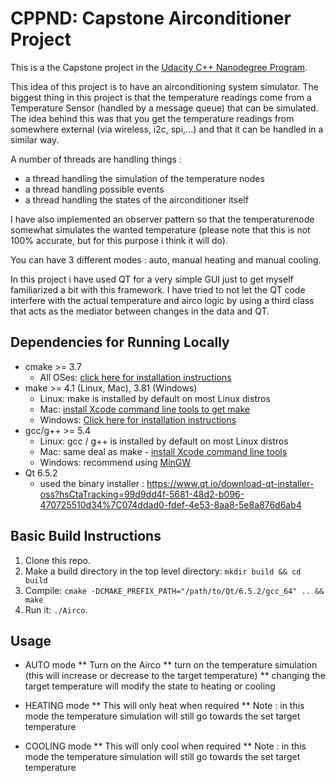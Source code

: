 # CPPND: Capstone Airconditioner Project

This is a the Capstone project in the [Udacity C++ Nanodegree Program](https://www.udacity.com/course/c-plus-plus-nanodegree--nd213).
 
This idea of this project is to have an airconditioning system simulator. 
The biggest thing in this project is that the temperature readings come from a Temperature Sensor (handled by a message queue) that can be simulated. The idea behind this was that you get the temperature readings from somewhere external (via wireless, i2c, spi,...) and that it can be handled in a similar way.

A number of threads are handling things :
* a thread handling the simulation of the temperature nodes
* a thread handling possible events
* a thread handling the states of the airconditioner itself

I have also implemented an observer pattern so that the temperaturenode somewhat simulates the wanted temperature (please note that this is not 100% accurate, but for this purpose i think it will do).

You can have 3 different modes : auto, manual heating and manual cooling.

In this project i have used QT for a very simple GUI just to get myself familiarized a bit with this framework. I have tried to not let the QT code interfere with the actual temperature and airco logic by using a third class that acts as the mediator between changes in the data  and QT.


## Dependencies for Running Locally
* cmake >= 3.7
  * All OSes: [click here for installation instructions](https://cmake.org/install/)
* make >= 4.1 (Linux, Mac), 3.81 (Windows)
  * Linux: make is installed by default on most Linux distros
  * Mac: [install Xcode command line tools to get make](https://developer.apple.com/xcode/features/)
  * Windows: [Click here for installation instructions](http://gnuwin32.sourceforge.net/packages/make.htm)
* gcc/g++ >= 5.4
  * Linux: gcc / g++ is installed by default on most Linux distros
  * Mac: same deal as make - [install Xcode command line tools](https://developer.apple.com/xcode/features/)
  * Windows: recommend using [MinGW](http://www.mingw.org/)
* Qt 6.5.2
  * used the binary installer : https://www.qt.io/download-qt-installer-oss?hsCtaTracking=99d9dd4f-5681-48d2-b096-470725510d34%7C074ddad0-fdef-4e53-8aa8-5e8a876d6ab4
  
## Basic Build Instructions

1. Clone this repo.
2. Make a build directory in the top level directory: `mkdir build && cd build`
3. Compile: `cmake -DCMAKE_PREFIX_PATH="/path/to/Qt/6.5.2/gcc_64" .. && make`
4. Run it: `./Airco`.

## Usage
* AUTO mode
** Turn on the Airco
** turn on the temperature simulation (this will increase or decrease to the target temperature)
** changing the target temperature will modify the state to heating or cooling 

* HEATING mode
** This will only heat when required
** Note : in this mode the temperature simulation will still go towards the set target temperature

* COOLING mode
** This will only cool when required
** Note : in this mode the temperature simulation will still go towards the set target temperature